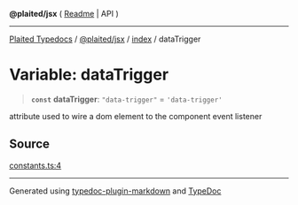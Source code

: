 **@plaited/jsx** ( [Readme](../../README.md) \| API )

***

[Plaited Typedocs](../../../../modules.md) / [@plaited/jsx](../../modules.md) / [index](../README.md) / dataTrigger

# Variable: dataTrigger

> **`const`** **dataTrigger**: `"data-trigger"` = `'data-trigger'`

attribute used to wire a dom element to the component event listener

## Source

[constants.ts:4](https://github.com/plaited/plaited/blob/0d4801d/libs/jsx/src/constants.ts#L4)

***

Generated using [typedoc-plugin-markdown](https://www.npmjs.com/package/typedoc-plugin-markdown) and [TypeDoc](https://typedoc.org/)
